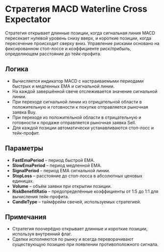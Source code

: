 # Стратегия MACD Waterline Cross Expectator

Стратегия открывает длинные позиции, когда сигнальная линия MACD пересекает нулевой уровень снизу вверх, и короткие позиции, когда пересечение происходит сверху вниз. Управление рисками основано на фиксированном стоп-лоссе и коэффициенте риск/прибыль, определяющем расстояние до тейк-профита.

## Логика
- Вычисляется индикатор MACD с настраиваемыми периодами быстрых и медленных EMA и сигнальной линии.
- На каждой завершённой свече отслеживается значение сигнальной линии.
- При переходе сигнальной линии из отрицательной области в положительную и готовности к покупке отправляется рыночная заявка Buy.
- При переходе из положительной области в отрицательную и готовности к продаже отправляется рыночная заявка Sell.
- Для каждой позиции автоматически устанавливаются стоп-лосс и тейк-профит.

## Параметры
- **FastEmaPeriod** – период быстрой EMA.
- **SlowEmaPeriod** – период медленной EMA.
- **SignalPeriod** – период EMA сигнальной линии.
- **StopLoss** – расстояние до стоп-лосса в абсолютных ценовых единицах.
- **Volume** – объём заявки при открытии позиции.
- **RiskBenefitRatio** – предопределённые коэффициенты от 1:5 до 1:1 для вычисления тейк-профита.
- **CandleType** – таймфрейм свечей, используемых стратегией.

## Примечания
- Стратегия поочерёдно открывает длинные и короткие позиции, используя внутренний флаг.
- Сделки исполняются по рынку и всегда переворачивают существующую позицию при появлении противоположного сигнала.
